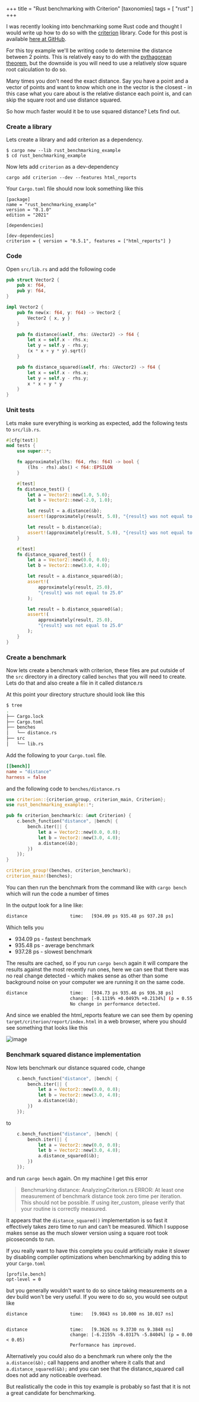 +++
title = "Rust benchmarking with Criterion"
[taxonomies]
tags = [ "rust" ]
+++

I was recently looking into benchmarking some Rust code and thought I would write up how to do so with the [criterion](https://github.com/bheisler/criterion.rs) library. Code for this post is available [here at GitHub](https://github.com/wtfleming/rust_benchmarking_example).

For this toy example we'll be writing code to determine the distance between 2 points. This is relatively easy to do with the [pythagorean theorem](https://en.wikipedia.org/wiki/Pythagorean_theorem), but the downside is you will need to use a relatively slow square root calculation to do so.

Many times you don't need the exact distance. Say you have a point and a vector of points and want to know which one in the vector is the closest - in this case what you care about is the relative distance each point is, and can skip the square root and use distance squared.

So how much faster would it be to use squared distance? Lets find out.


### Create a library

Lets create a library and add criterion as a dependency.

```
$ cargo new --lib rust_benchmarking_example
$ cd rust_benchmarking_example
```

Now lets add `criterion` as a dev-dependency

```
cargo add criterion --dev --features html_reports
```


Your `Cargo.toml` file should now look something like this
```
[package]
name = "rust_benchmarking_example"
version = "0.1.0"
edition = "2021"

[dependencies]

[dev-dependencies]
criterion = { version = "0.5.1", features = ["html_reports"] }

```

### Code

Open `src/lib.rs` and add the following code


```rust
pub struct Vector2 {
    pub x: f64,
    pub y: f64,
}

impl Vector2 {
    pub fn new(x: f64, y: f64) -> Vector2 {
        Vector2 { x, y }
    }

    pub fn distance(&self, rhs: &Vector2) -> f64 {
        let x = self.x - rhs.x;
        let y = self.y - rhs.y;
        (x * x + y * y).sqrt()
    }

    pub fn distance_squared(&self, rhs: &Vector2) -> f64 {
        let x = self.x - rhs.x;
        let y = self.y - rhs.y;
        x * x + y * y
    }
}
```

### Unit tests
Lets make sure everything is working as expected, add the following tests to `src/lib.rs`.

```rust
#[cfg(test)]
mod tests {
    use super::*;

    fn approximately(lhs: f64, rhs: f64) -> bool {
        (lhs - rhs).abs() < f64::EPSILON
    }

    #[test]
    fn distance_test() {
        let a = Vector2::new(1.0, 5.0);
        let b = Vector2::new(-2.0, 1.0);

        let result = a.distance(&b);
        assert!(approximately(result, 5.0), "{result} was not equal to 5.0");

        let result = b.distance(&a);
        assert!(approximately(result, 5.0), "{result} was not equal to 5.0");
    }

    #[test]
    fn distance_squared_test() {
        let a = Vector2::new(0.0, 0.0);
        let b = Vector2::new(3.0, 4.0);

        let result = a.distance_squared(&b);
        assert!(
            approximately(result, 25.0),
            "{result} was not equal to 25.0"
        );

        let result = b.distance_squared(&a);
        assert!(
            approximately(result, 25.0),
            "{result} was not equal to 25.0"
        );
    }
}
```

### Create a benchmark
Now lets create a benchmark with criterion, these files are put outside of the `src` directory in a directory called `benches` that you will need to create. Lets do that and also create a file in it called distance.rs

At this point your directory structure should look like this

```bash
$ tree
.
├── Cargo.lock
├── Cargo.toml
├── benches
│   └── distance.rs
├── src
│   └── lib.rs
```


Add the following to your `Cargo.toml` file.

```toml
[[bench]]
name = "distance"
harness = false
```

and the following code to `benches/distance.rs`

```rust
use criterion::{criterion_group, criterion_main, Criterion};
use rust_benchmarking_example::*;

pub fn criterion_benchmark(c: &mut Criterion) {
    c.bench_function("distance", |bench| {
        bench.iter(|| {
            let a = Vector2::new(0.0, 0.0);
            let b = Vector2::new(3.0, 4.0);
            a.distance(&b);
        })
    });
}

criterion_group!(benches, criterion_benchmark);
criterion_main!(benches);
```

You can then run the benchmark from the command like with `cargo bench` which will run the code a number of times

In the output look for a line like:

```bash
distance                time:   [934.09 ps 935.48 ps 937.28 ps]
```

Which tells you

- 934.09 ps - fastest benchmark
- 935.48 ps - average benchmark
- 937.28 ps - slowest benchmark


The results are cached, so if you run `cargo bench` again it will compare the results against the most recently run ones, here we can see that there was no real change detected - which makes sense as other than some background noise on your computer we are running it on the same code.

```bash
distance                time:   [934.73 ps 935.46 ps 936.38 ps]
                        change: [-0.1119% +0.0493% +0.2134%] (p = 0.55 > 0.05)
                        No change in performance detected.
```

And since we enabled the html_reports feature we can see them by opening `target/criterion/report/index.html` in a web browser, where you should see something that looks like this


![image](/images/rust-benchmarking-criterion/rust-criterion-distance.jpg)


### Benchmark squared distance implementation
Now lets benchmark our distance squared code, change

```rust
    c.bench_function("distance", |bench| {
        bench.iter(|| {
            let a = Vector2::new(0.0, 0.0);
            let b = Vector2::new(3.0, 4.0);
            a.distance(&b);
        })
    });
```

to 
```rust
    c.bench_function("distance", |bench| {
        bench.iter(|| {
            let a = Vector2::new(0.0, 0.0);
            let b = Vector2::new(3.0, 4.0);
            a.distance_squared(&b);
        })
    });
```

and run `cargo bench` again. On my machine I get this error


> Benchmarking distance: AnalyzingCriterion.rs ERROR: At least one measurement of benchmark distance took zero time per iteration. This should not be possible. If using iter_custom, please verify that your routine is correctly measured.

It appears that the `distance_squared()` implementation is so fast it effectively takes zero time to run and can't be measured. Which I suppose makes sense as the much slower version using a square root took picoseconds to run.


If you really want to have this complete you could artificially make it slower by disabling compiler optimizations when benchmarking by adding this to your `Cargo.toml`

```
[profile.bench]
opt-level = 0
```

but you generally wouldn't want to do so since taking measurements on a dev build won't be very useful. If you were to do so, you would see output like

```
distance                time:   [9.9843 ns 10.000 ns 10.017 ns]


distance                time:   [9.3626 ns 9.3730 ns 9.3848 ns]
                        change: [-6.2155% -6.0317% -5.8404%] (p = 0.00 < 0.05)
                        Performance has improved.
```

Alternatively you could also do a benchmark run where only the the `a.distance(&b);` call happens and another where it calls that and `a.distance_squared(&b);` and you can see that the distance_squared call does not add any noticeable overhead.

But realistically the code in this toy example is probably so fast that it is not a great candidate for benchmarking.
